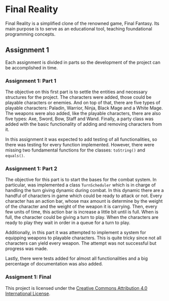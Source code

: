# Final Reality

Final Reality is a simplified clone of the renowned game, Final Fantasy. Its main purpose is to
serve as an educational tool, teaching foundational programming concepts.

## Assignment 1
Each assignment is divided in parts so the development of the project can be accomplished in time.
### Assignment 1: Part 1
The objective on this first part is to settle the entities and necessary structures for the project. 
The characters were added, those could be playable characters or enemies. And on top of that, there are five types of playable characters: Paladin, Warrior, Ninja, Black Mage and a White Mage.
The weapons were also added, like the playable characters, there are also five types: Axe, Sword, Bow, Staff and Wand.
Finally, a party class was added with the basic functionality of adding and removing characters from it.

In this assignment it was expected to add testing of all functionalities, so there was testing for every function implemented. However, there were missing two fundamental functions for the classes: `toString()` and `equals()`.

### Assignment 1: Part 2
The objective for this part is to start the bases for the combat system. In particular, was implemented a class `TurnScheduler` which is in charge of handling the turn giving dynamic during combat. 
In this dynamic there are a handful of characters in game which could be ready to attack or not. Every character has an action bar, whose max amount is determine by the weight of the character and the weight of the weapon it is carrying. Then, every few units of time, this action bar is increase a little bit until is full. When is full, the character could be giving a turn to play.
When the characters are ready to play they wait in order in a queue for a turn to play.

Additionally, in this part it was attempted to implement a system for equipping weapons to playable characters. This is quite tricky since not all characters can yield every weapon. The attempt was not successful but progress was made. 

Lastly, there were tests added for almost all functionalities and a big percentage of documentation was also added.
### Assigment 1: Final

This project is licensed under the
[Creative Commons Attribution 4.0 International License](https://creativecommons.org/licenses/by/4.0/).